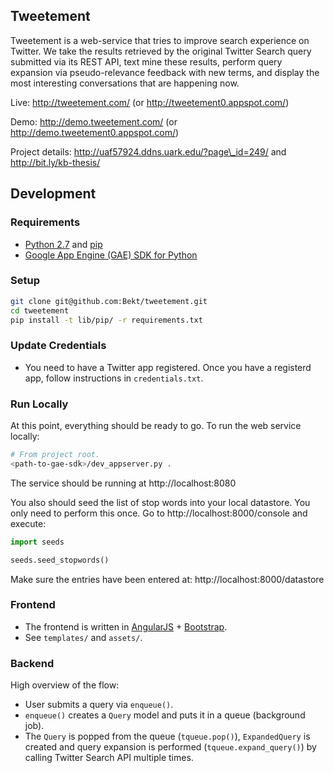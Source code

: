 ## Tweetement
Tweetement is a web-service that tries to improve search experience on
Twitter. We take the results retrieved by the original Twitter Search
query submitted via its REST API, text mine these results, perform query
expansion via pseudo-relevance feedback with new terms, and display the
most interesting conversations that are happening now.

Live: http://tweetement.com/ (or http://tweetement0.appspot.com/)

Demo: http://demo.tweetement.com/ (or
http://demo.tweetement0.appspot.com/)

Project details: http://uaf57924.ddns.uark.edu/?page\_id=249/ and
http://bit.ly/kb-thesis/

## Development
### Requirements
* [Python 2.7](https://www.python.org/downloads/) and [pip](https://pip.pypa.io/en/latest/installing.html)
* [Google App Engine (GAE) SDK for
  Python](https://cloud.google.com/appengine/downloads)

### Setup
```bash
git clone git@github.com:Bekt/tweetement.git
cd tweetement
pip install -t lib/pip/ -r requirements.txt
```

### Update Credentials
* You need to have a Twitter app registered. Once you have a registerd
  app, follow instructions in `credentials.txt`.

### Run Locally
At this point, everything should be ready to go. To run the web service
locally:
```bash
# From project root.
<path-to-gae-sdk>/dev_appserver.py .
```

The service should be running at http://localhost:8080

You also should seed the list of stop words into your local datastore.
You only need to perform this once. Go to http://localhost:8000/console and execute:
```py
import seeds

seeds.seed_stopwords()
```

Make sure the entries have been entered at:
http://localhost:8000/datastore

### Frontend
* The frontend is written in [AngularJS](https://angularjs.org/) +
  [Bootstrap](http://getbootstrap.com/).
* See `templates/` and `assets/`.

### Backend
High overview of the flow:
* User submits a query via `enqueue()`.
* `enqueue()` creates a `Query` model and puts it in a queue (background
  job).
* The `Query` is popped from the queue (`tqueue.pop()`), `ExpandedQuery` is
  created and query expansion is performed (`tqueue.expand_query()`) by
calling Twitter Search API multiple times.

